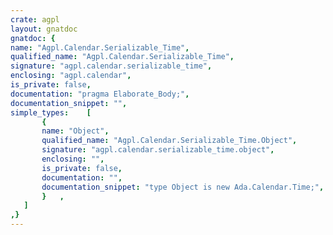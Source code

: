 ```yaml
---
crate: agpl
layout: gnatdoc
gnatdoc: {
name: "Agpl.Calendar.Serializable_Time",
qualified_name: "Agpl.Calendar.Serializable_Time",
signature: "agpl.calendar.serializable_time",
enclosing: "agpl.calendar",
is_private: false,
documentation: "pragma Elaborate_Body;",
documentation_snippet: "",
simple_types:    [
       {
       name: "Object",
       qualified_name: "Agpl.Calendar.Serializable_Time.Object",
       signature: "agpl.calendar.serializable_time.object",
       enclosing: "",
       is_private: false,
       documentation: "",
       documentation_snippet: "type Object is new Ada.Calendar.Time;",
       }   ,
   ]
,}
---
```

